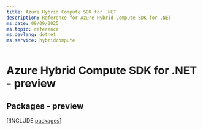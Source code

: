 ```yaml
---
title: Azure Hybrid Compute SDK for .NET
description: Reference for Azure Hybrid Compute SDK for .NET
ms.date: 09/09/2025
ms.topic: reference
ms.devlang: dotnet
ms.service: hybridcompute
---
```

# Azure Hybrid Compute SDK for .NET - preview
## Packages - preview
[!INCLUDE [packages](hybrid-compute-index.md)]